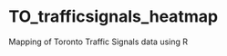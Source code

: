 TO_trafficsignals_heatmap
=========================

Mapping of Toronto Traffic Signals data using R
